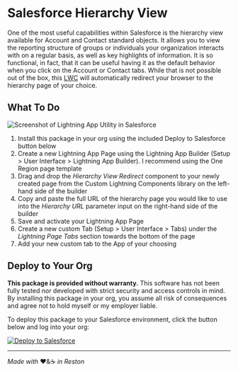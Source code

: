 # Salesforce Hierarchy View
One of the most useful capabilities within Salesforce is the hierarchy view available for Account and Contact standard objects. It allows you to view the reporting structure of groups or individuals your organization interacts with on a regular basis, as well as key highlights of information. It is so functional, in fact, that it can be useful having it as the default behavior when you click on the Account or Contact tabs. While that is not possible out of the box, this [LWC](https://developer.salesforce.com/docs/component-library/documentation/lwc) will automatically redirect your browser to the hierarchy page of your choice.

## What To Do
![Screenshot of Lightning App Utility in Salesforce](/images/lightning_app.png)

1. Install this package in your org using the included Deploy to Salesforce button below
2. Create a new Lightning App Page using the Lightning App Builder (Setup > User Interface > Lightning App Builder). I recommend using the One Region page template
3. Drag and drop the _Hierarchy View Redirect_ component to your newly created page from the Custom Lightning Components library on the left-hand side of the builder
4. Copy and paste the full URL of the hierarchy page you would like to use into the _Hierarchy URL_ parameter input on the right-hand side of the builder
5. Save and activate your Lightning App Page
6. Create a new custom Tab (Setup > User Interface > Tabs) under the _Lightning Page Tabs_ section towards the bottom of the page
7. Add your new custom tab to the App of your choosing

## Deploy to Your Org
**This package is provided without warranty.**
This software has not been fully tested nor developed with strict security and access controls in mind. By installing this package in your org, you assume all risk of consequences and agree not to hold myself or my employer liable.

To deploy this package to your Salesforce environment, click the button below and log into your org:

<a href="https://githubsfdeploy.herokuapp.com">
  <img alt="Deploy to Salesforce"
       src="https://raw.githubusercontent.com/afawcett/githubsfdeploy/master/src/main/webapp/resources/img/deploy.png">
</a>

----
_Made with_ ❤️&☕️ _in Reston_


